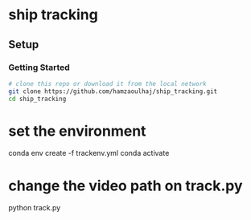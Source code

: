 # ship tracking


## Setup


### Getting Started


```sh
# clone this repo or download it from the local network
git clone https://github.com/hamzaoulhaj/ship_tracking.git
cd ship_tracking
```

# set the environment
conda env create -f trackenv.yml
conda activate 

# change the video path on track.py
python track.py
